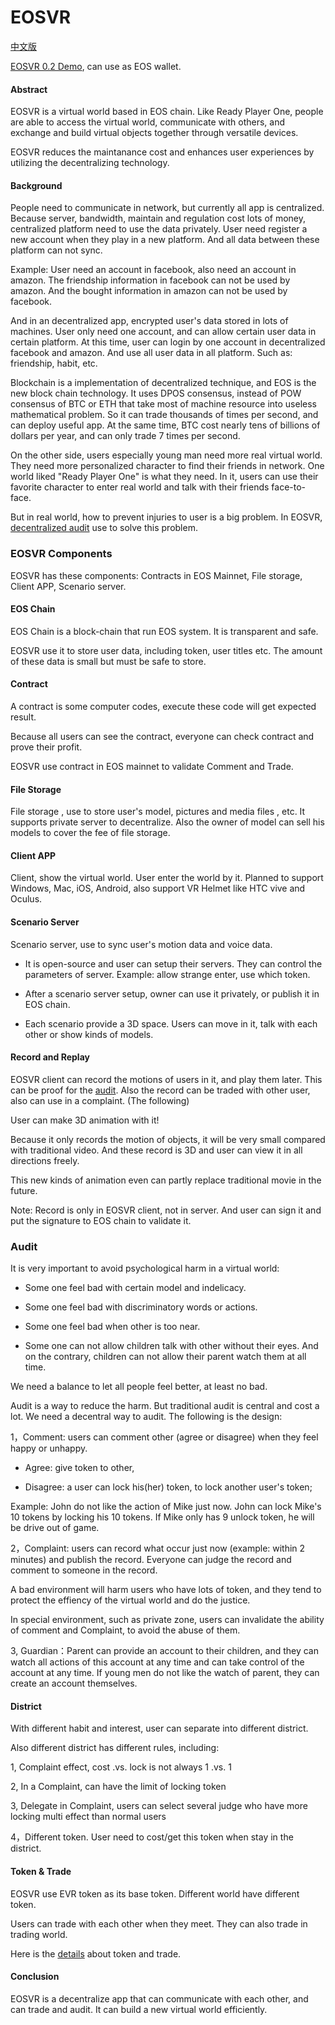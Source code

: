 # EOSVR

[中文版](README-cn.md)

[EOSVR 0.2 Demo](https://github.com/EOSVR/EOSVR/blob/master/wallet-cn.md), can use as EOS wallet.


#### Abstract

EOSVR is a virtual world based in EOS chain. Like Ready Player One, people are able to access the virtual world, communicate with others, and exchange and build virtual objects together through versatile devices. 

EOSVR reduces the maintanance cost and enhances user experiences by utilizing the decentralizing technology.


#### Background

People need to communicate in network, but currently all app is centralized. Because server, bandwidth, maintain and regulation cost lots of money, centralized platform need to use the data privately. User need register a new account when they play in a new platform. And all data between these platform can not sync.

Example: User need an account in facebook, also need an account in amazon. The friendship information in facebook can not be used by amazon. And the bought information in amazon can not be used by facebook.

And in an decentralized app, encrypted user's data stored in lots of machines. User only need one account, and can allow certain user data in certain platform. At this time, user can login by one account in decentralized facebook and amazon. And use all user data in all platform. Such as: friendship, habit, etc.

Blockchain is a implementation of decentralized technique, and EOS is the new block chain technology. It uses DPOS consensus, instead of POW consensus of BTC or ETH that take most of machine resource into useless mathematical problem. So it can trade thousands of times per second, and can deploy useful app. At the same time, BTC cost nearly tens of billions of dollars per year, and can only trade 7 times per second.

On the other side, users especially young man need more real virtual world. They need more personalized character to find their friends in network. One world liked "Ready Player One" is what they need. In it, users can use their favorite character to enter real world and talk with their friends face-to-face.

But in real world, how to prevent injuries to user is a big problem. In EOSVR, [decentralized audit](README.md#Audit) use to solve this problem.


### EOSVR Components

EOSVR has these components: Contracts in EOS Mainnet, File storage, Client APP, Scenario server.


#### EOS Chain

EOS Chain is a block-chain that run EOS system. It is transparent and safe. 

EOSVR use it to store user data, including token, user titles etc. The amount of these data is small but must be safe to store.


#### Contract

A contract is some computer codes, execute these code will get expected result.

Because all users can see the contract, everyone can check contract and prove their profit.

EOSVR use contract in EOS mainnet to validate Comment and Trade.


#### File Storage

File storage , use to store user's model, pictures and media files , etc. It supports private server to decentralize. Also the owner of model can sell his models to cover the fee of file storage.


#### Client APP

Client, show the virtual world. User enter the world by it. Planned to support Windows, Mac, iOS, Android, also support VR Helmet like HTC vive and Oculus.


#### Scenario Server

Scenario server, use to sync user's motion data and voice data. 

- It is open-source and user can setup their servers. They can control the parameters of server. Example: allow strange enter, use which token.

- After a scenario server setup, owner can use it privately, or publish it in EOS chain.

- Each scenario provide a 3D space. Users can move in it, talk with each other or show kinds of models.


#### Record and Replay

EOSVR client can record the motions of users in it, and play them later. This can be proof for the [audit](README.md#Audit). Also the record can be traded with other user, also can use in a complaint. (The following)


User can make 3D animation with it!

Because it only records the motion of objects, it will be very small compared with traditional video. And these record is 3D and user can view it in all directions freely.

This new kinds of animation even can partly replace traditional movie in the future.

Note: Record is only in EOSVR client, not in server. And user can sign it and put the signature to EOS chain to validate it.


### Audit

It is very important to avoid psychological harm in a virtual world:

- Some one feel bad with certain model and indelicacy.
  
- Some one feel bad with discriminatory words or actions.
  
- Some one feel bad when other is too near.

- Some one can not allow children talk with other without their eyes. And on the contrary, children can not allow their parent watch them at all time.

We need a balance to let all people feel better, at least no bad.


Audit is a way to reduce the harm. But traditional audit is central and cost a lot. We need a decentral way to audit. The following is the design:

1，Comment: users can comment other (agree or disagree) when they feel happy or unhappy.

- Agree: give token to other,

- Disagree: a user can lock his(her) token, to lock another user's token;

Example: John do not like the action of Mike just now. John can lock Mike's 10 tokens by locking his 10 tokens. If Mike only has 9 unlock token, he will be drive out of game.


2，Complaint: users can record what occur just now (example: within 2 minutes) and publish the record. Everyone can judge the record and comment to someone in the record.

A bad environment will harm users who have lots of token, and they tend to protect the effiency of the virtual world and do the justice.

In special environment, such as private zone, users can invalidate the ability of comment and Complaint, to avoid the abuse of them.


3, Guardian：Parent can provide an account to their children, and they can watch all actions of this account at any time and can take control of the account at any time. If young men do not like the watch of parent, they can create an account themselves.


#### District 

With different habit and interest, user can separate into different district.

Also different district has different rules, including:

1, Complaint effect, cost .vs. lock is not always 1 .vs. 1

2, In a Complaint, can have the limit of locking token

3, Delegate in Complaint, users can select several judge who have more locking multi effect than normal users

4，Different token. User need to cost/get this token when stay in the district.


#### Token & Trade

EOSVR use EVR token as its base token. Different world have different token. 

Users can trade with each other when they meet. They can also trade in trading world.


Here is the [details](evr.md) about token and trade.


#### Conclusion

EOSVR is a decentralize app that can communicate with each other, and can trade and audit. It can build a new virtual world efficiently. 

